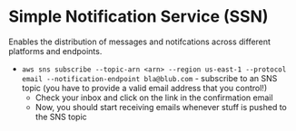 # Simple Notification Service (SSN)

Enables the distribution of messages and notifcations across different platforms and endpoints.

- `aws sns subscribe --topic-arn <arn> --region us-east-1 --protocol email --notification-endpoint bla@blub.com` - subscribe to an SNS topic (you have to provide a valid email address that you control!)
    - Check your inbox and click on the link in the confirmation email
    - Now, you should start receiving emails whenever stuff is pushed to the SNS topic
